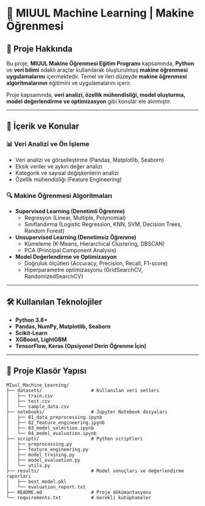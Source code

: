 # 🤖 MIUUL Machine Learning | Makine Öğrenmesi

## 📌 Proje Hakkında

Bu proje, **MIUUL Makine Öğrenmesi Eğitim Programı** kapsamında, **Python** ve **veri bilimi** odaklı araçlar kullanılarak oluşturulmuş **makine öğrenmesi uygulamalarını** içermektedir. Temel ve ileri düzeyde **makine öğrenmesi algoritmalarının** eğitimini ve uygulamalarını içerir. 

Proje kapsamında, **veri analizi, özellik mühendisliği, model oluşturma, model değerlendirme ve optimizasyon** gibi konular ele alınmıştır.

---

## 📂 İçerik ve Konular

### 📊 **Veri Analizi ve Ön İşleme**
- Veri analizi ve görselleştirme (Pandas, Matplotlib, Seaborn)
- Eksik veriler ve aykırı değer analizi
- Kategorik ve sayısal değişkenlerin analizi
- Özellik mühendisliği (Feature Engineering)

### 🔍 **Makine Öğrenmesi Algoritmaları**
- **Supervised Learning (Denetimli Öğrenme)**
  - Regresyon (Linear, Multiple, Polynomial)
  - Sınıflandırma (Logistic Regression, KNN, SVM, Decision Trees, Random Forest)
- **Unsupervised Learning (Denetimsiz Öğrenme)**
  - Kümeleme (K-Means, Hierarchical Clustering, DBSCAN)
  - PCA (Principal Component Analysis)
- **Model Değerlendirme ve Optimizasyon**
  - Doğruluk ölçütleri (Accuracy, Precision, Recall, F1-score)
  - Hiperparametre optimizasyonu (GridSearchCV, RandomizedSearchCV)

---

## 🛠️ Kullanılan Teknolojiler

- **Python 3.8+**
- **Pandas, NumPy, Matplotlib, Seaborn**
- **Scikit-Learn**
- **XGBoost, LightGBM**
- **TensorFlow, Keras (Opsiyonel Derin Öğrenme İçin)**

---

## 📂 Proje Klasör Yapısı

```plaintext
MIuul_Machine_Learning/
├── datasets/                  # Kullanılan veri setleri
│   ├── train.csv
│   ├── test.csv
│   └── sample_data.csv
├── notebooks/                 # Jupyter Notebook dosyaları
│   ├── 01_data_preprocessing.ipynb
│   ├── 02_feature_engineering.ipynb
│   ├── 03_model_selection.ipynb
│   └── 04_model_evaluation.ipynb
├── scripts/                   # Python scriptleri
│   ├── preprocessing.py
│   ├── feature_engineering.py
│   ├── model_training.py
│   ├── model_evaluation.py
│   └── utils.py
├── results/                   # Model sonuçları ve değerlendirme raporları
│   ├── best_model.pkl
│   └── evaluation_report.txt
├── README.md                  # Proje dökümantasyonu
└── requirements.txt           # Gerekli kütüphaneler
